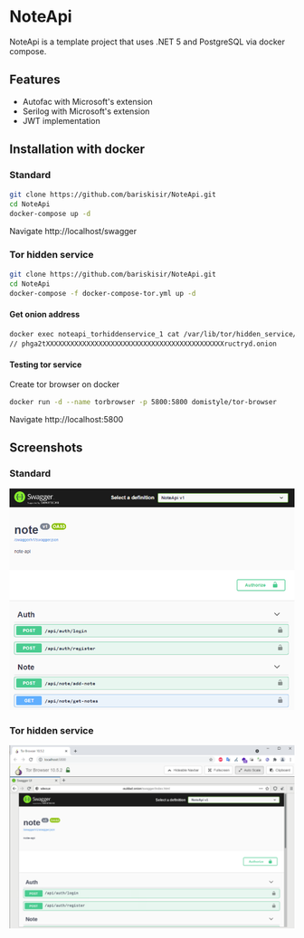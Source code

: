 # NoteApi
NoteApi is a template project that uses .NET 5 and PostgreSQL via docker compose.

## Features

- Autofac with Microsoft's extension
- Serilog with Microsoft's extension
- JWT implementation

## Installation with docker
### Standard
```sh
git clone https://github.com/bariskisir/NoteApi.git
cd NoteApi
docker-compose up -d
```
Navigate http://localhost/swagger

### Tor hidden service
```sh
git clone https://github.com/bariskisir/NoteApi.git
cd NoteApi
docker-compose -f docker-compose-tor.yml up -d
```
#### Get onion address
```sh
docker exec noteapi_torhiddenservice_1 cat /var/lib/tor/hidden_service/hostname
// phga2tXXXXXXXXXXXXXXXXXXXXXXXXXXXXXXXXXXXXXXXXXXXXructryd.onion
```
#### Testing tor service
Create tor browser on docker
```sh
docker run -d --name torbrowser -p 5800:5800 domistyle/tor-browser
```
Navigate http://localhost:5800

## Screenshots
### Standard

![Swagger](https://raw.githubusercontent.com/bariskisir/NoteApi/master/assets/swagger.png)

### Tor hidden service
![Swagger-Tor](https://raw.githubusercontent.com/bariskisir/NoteApi/master/assets/swagger-tor.png)


